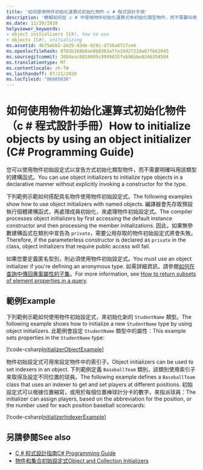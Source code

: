```yaml
---
title: '如何使用物件初始化運算式初始化物件-c # 程式設計手冊'
description: '瞭解如何在 c # 中使用物件初始化運算式來初始化類型物件，而不需要叫用函式。 使用物件初始化運算式來定義匿名型別。'
ms.date: 12/20/2018
helpviewer_keywords:
- object initializers [C#], how to use
- objects [C#], initializing
ms.assetid: 4b75ebb2-2e29-43de-929c-d736a8f27ce6
ms.openlocfilehash: 0781b168b0ae8b8383affe19d2721da67f662045
ms.sourcegitcommit: 3d84eac0818099c9949035feb96bbe0346358504
ms.translationtype: MT
ms.contentlocale: zh-TW
ms.lasthandoff: 07/21/2020
ms.locfileid: "86865030"
---
```

# <a name="how-to-initialize-objects-by-using-an-object-initializer-c-programming-guide"></a><span data-ttu-id="2edd5-104">如何使用物件初始化運算式初始化物件（c # 程式設計手冊）</span><span class="sxs-lookup"><span data-stu-id="2edd5-104">How to initialize objects by using an object initializer (C# Programming Guide)</span></span>

<span data-ttu-id="2edd5-105">您可以使用物件初始設定式以宣告方式初始化類型物件，而不需要明確叫用該類型的建構函式。</span><span class="sxs-lookup"><span data-stu-id="2edd5-105">You can use object initializers to initialize type objects in a declarative manner without explicitly invoking a constructor for the type.</span></span>  
  
<span data-ttu-id="2edd5-106">下列範例示範如何搭配具名物件使用物件初始設定式。</span><span class="sxs-lookup"><span data-stu-id="2edd5-106">The following examples show how to use object initializers with named objects.</span></span> <span data-ttu-id="2edd5-107">編譯器會先存取預設執行個體建構函式，再處理成員初始化，來處理物件初始設定式。</span><span class="sxs-lookup"><span data-stu-id="2edd5-107">The compiler processes object initializers by first accessing the default instance constructor and then processing the member initializations.</span></span> <span data-ttu-id="2edd5-108">因此，如果無參數建構函式在類別中宣告為 `private`，需要公用存取的物件初始設定式將會失敗。</span><span class="sxs-lookup"><span data-stu-id="2edd5-108">Therefore, if the parameterless constructor is declared as `private` in the class, object initializers that require public access will fail.</span></span>
  
<span data-ttu-id="2edd5-109">如果您要定義匿名型別，則必須使用物件初始設定式。</span><span class="sxs-lookup"><span data-stu-id="2edd5-109">You must use an object initializer if you're defining an anonymous type.</span></span> <span data-ttu-id="2edd5-110">如需詳細資訊，請參閱[如何在查詢中傳回專案屬性的子集](how-to-return-subsets-of-element-properties-in-a-query.md)。</span><span class="sxs-lookup"><span data-stu-id="2edd5-110">For more information, see [How to return subsets of element properties in a query](how-to-return-subsets-of-element-properties-in-a-query.md).</span></span>  
  
## <a name="example"></a><span data-ttu-id="2edd5-111">範例</span><span class="sxs-lookup"><span data-stu-id="2edd5-111">Example</span></span>  

<span data-ttu-id="2edd5-112">下列範例示範如何使用物件初始設定式，來初始化新的 `StudentName` 類型。</span><span class="sxs-lookup"><span data-stu-id="2edd5-112">The following example shows how to initialize a new `StudentName` type by using object initializers.</span></span> <span data-ttu-id="2edd5-113">此範例會設定 `StudentName` 類型中的屬性：</span><span class="sxs-lookup"><span data-stu-id="2edd5-113">This example sets properties in the `StudentName` type:</span></span>
  
[!code-csharp[InitializerObjectExample](../../../../samples/snippets/csharp/programming-guide/classes-and-structs/object-collection-initializers/HowToObjectInitializers.cs#HowToObjectInitializers)]  

<span data-ttu-id="2edd5-114">物件初始設定式可用來設定物件中的索引子。</span><span class="sxs-lookup"><span data-stu-id="2edd5-114">Object initializers can be used to set indexers in an object.</span></span> <span data-ttu-id="2edd5-115">下列範例定義 `BaseballTeam` 類別，該類別使用索引子來取得及設定不同位置的球員。</span><span class="sxs-lookup"><span data-stu-id="2edd5-115">The following example defines a `BaseballTeam` class that uses an indexer to get and set players at different positions.</span></span> <span data-ttu-id="2edd5-116">初始設定式可以根據位置縮寫，或用於每個位置棒球計分卡的數字，來指派球員：</span><span class="sxs-lookup"><span data-stu-id="2edd5-116">The initializer can assign players, based on the abbreviation for the position, or the number used for each position baseball scorecards:</span></span>

[!code-csharp[InitializerIndexerExample](../../../../samples/snippets/csharp/programming-guide/classes-and-structs/object-collection-initializers/HowToIndexInitializer.cs#HowToIndexInitializer)]  

## <a name="see-also"></a><span data-ttu-id="2edd5-117">另請參閱</span><span class="sxs-lookup"><span data-stu-id="2edd5-117">See also</span></span>

- [<span data-ttu-id="2edd5-118">C # 程式設計指南</span><span class="sxs-lookup"><span data-stu-id="2edd5-118">C# Programming Guide</span></span>](../index.md)
- [<span data-ttu-id="2edd5-119">物件和集合初始設定式</span><span class="sxs-lookup"><span data-stu-id="2edd5-119">Object and Collection Initializers</span></span>](object-and-collection-initializers.md)
